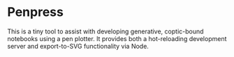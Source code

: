 # Penpress

This is a tiny tool to assist with developing generative, coptic-bound notebooks using a pen plotter. It provides both a hot-reloading development server and export-to-SVG functionality via Node.
